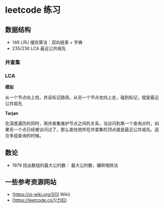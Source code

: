 
# leetcode 练习

## 数据结构

* 146 LRU 缓存算法：双向链表 + 字典
* 235/236 LCA 最近公共祖先

### 并查集

### LCA

**模拟**

从一个节点向上找，并且标记路径。从另一个节点也向上走，碰到标记，就是最近公共祖先

**Tarjan**

在深度遍历的同时，用并查集维护节点之间的关系，当访问到某一个查询点时，如果另一个点已经被访问过了，那么查找他所在并查集的顶点就是最近公共祖先。适合多组查询的时候。

## 数论

* 1979 找出数组的最大公约数： 最大公约数，辗转相除法

## 一些参考资源网站

* [https://oi-wiki.org/](OI Wiki)
* [https://leetcode.cn/](力扣)
